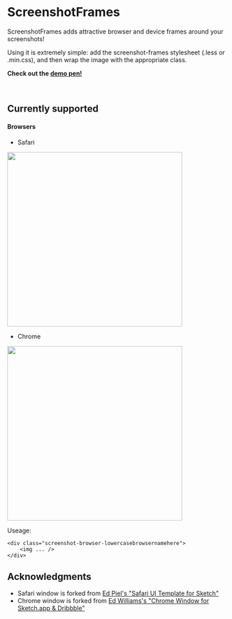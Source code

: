 # ScreenshotFrames

ScreenshotFrames adds attractive browser and device frames around your screenshots!

Using it is extremely simple: add the screenshot-frames stylesheet (.less or .min.css), and then wrap the image with the appropriate class.

**Check out the [demo pen!](http://codepen.io/henry/pen/NAYbNd?editors=1100)**

&nbsp;  
  

## Currently supported
#### Browsers

- Safari
<img src="https://cdn.rawgit.com/olets/ScreenshotFrames/master/images/screenshot-frame--safari.png" width="400">

- Chrome
<img src="https://cdn.rawgit.com/olets/ScreenshotFrames/master/images/screenshot-frame--chrome.png" width="400">

Useage: 

	<div class="screenshot-browser-lowercasebrowsernamehere">
		<img ... />
	</div>	
	
## Acknowledgments

- Safari window is forked from [Ed Piel's "Safari UI Template for Sketch"](https://dribbble.com/shots/1995751-Safari-UI-Template-for-Sketch)
- Chrome window is forked from [Ed Williams's "Chrome Window for Sketch.app & Dribbble"](https://dribbble.com/shots/2559150-Chrome-Window-for-Sketch-app-Dribbble)	